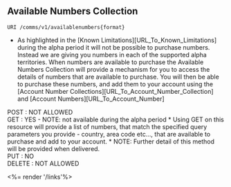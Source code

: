 ## Available Numbers Collection


	URI /comms/v1/availablenumbers{format}


* As highlighted in the [Known Limitations][URL_To_Known_Limitations] during the alpha period it will not be possible to purchase numbers. Instead we are giving you numbers in each of the supported alpha territories. When numbers are available to purchase the Available Numbers Collection will provide a mechanism for you to access the details of numbers that are available to purchase. You will then be able to purchase these numbers, and add them to your account using the [Account Number Collections][URL_To_Account_Number_Collection] and [Account Numbers][URL_To_Account_Number]


<div class="apimethodgroup well well-small" markdown="1">
POST
: NOT ALLOWED

</div><!-- apimethodgroup -->

<div class="apimethodgroup well well-small" markdown="1">
GET
: YES - NOTE: not available during the alpha period
	* Using GET on this resource will provide a list of numbers, that match the specified query parameters you provide - country, area code etc..., that are available to purchase and add to your account.
	* NOTE: Further detail of this method will be provided when delivered.


</div><!-- apimethodgroup -->

<div class="apimethodgroup well well-small" markdown="1">
PUT
: NO 
</div><!-- apimethodgroup -->



<div class="apimethodgroup well well-small" markdown="1">
DELETE
: NOT ALLOWED
</div><!-- apimethodgroup -->


<%= render '/links'%>